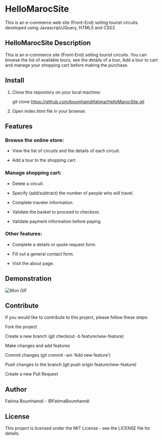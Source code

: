 # HelloMarocSite
This is an e-commerce web site (Front-End) selling tourist circuits developed using Javascript/JQuery, HTML5 and CSS3.

## HelloMarocSite Description

This is an e-commerce site (Front-End) selling tourist circuits.
You can browse the list of available tours, see the details of a tour, Add a tour to cart and manage your shopping cart before making the purchase.

## Install

1. Clone this repository on your local machine:

   git clone https://github.com/boumhamdifatima/HelloMarocSite.git

2. Open index.html file in your browser.

## Features

### Browse the online store:

- View the list of circuits and the details of each circuit.

- Add a tour to the shopping cart.

### Manage shopping cart:

- Delete a circuit.

- Specify (add/subtract) the number of people who will travel.

- Complete traveler information.

- Validate the basket to proceed to checkout.

- Validate payment information before paying.

### Other features:

- Complete a details or quote request form.

- Fill out a general contact form.

- Visit the about page.

## Demonstration

![Mon GIF](HeloMarocDemo.gif)

## Contribute

If you would like to contribute to this project, please follow these steps:

   Fork the project
   
   Create a new branch (git checkout -b feature/new-feature)
   
   Make changes and add features
   
   Commit changes (git commit -am 'Add new feature')
   
   Push changes to the branch (git push origin feature/new-feature)
   
   Create a new Pull Request 

## Author 

Fatima Boumhamdi - @FatimaBoumhamdi 

## License 

This project is licensed under the MIT License - see the LICENSE file for details.
